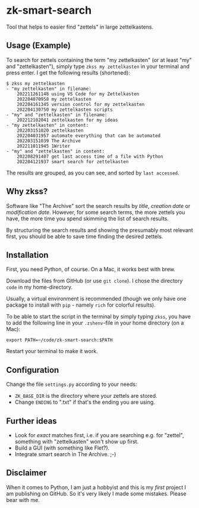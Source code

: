 # zk-smart-search

Tool that helps to easier find "zettels" in large zettelkastens.

## Usage (Example)

To search for zettels containing the term "my zettelkasten" (or at least "my" and "zettelkasten"), simply type `zkss my zettelkasten` in your terminal and press enter. I get the following results (shortened):

    $ zkss my zettelkasten
    - "my zettelkasten" in filename:
        202211261148 using VS Code for my Zettelkasten
        202204070958 my zettelkasten
        202204161345 version control for my zettelkasten
        202204130750 my zettelkasten scripts
    - "my" and "zettelkasten" in filename:
        202212102041 zettelkasten for my ideas
    - "my zettelkasten" in content:
        202203151020 zettelkasten
        202204031957 automate everything that can be automated
        202203151039 The Archive
        202211011945 1Writer
    - "my" and "zettelkasten" in content:
        202208291407 get last access time of a file with Python
        202204121937 smart search for zettelkasten

        
The results are grouped, as you can see, and sorted by `last accessed`.

## Why zkss?

Software like "The Archive" sort the search results by _title_, _creation date_ or _modification date_. However, for some search terms, the more zettels you have, the more time you spend skimming the list of search results.

By structuring the search results and showing the presumably most relevant first, you should be able to save time finding the desired zettels.

## Installation

First, you need Python, of course. On a Mac, it works best with brew.

Download the files from GitHub (or use `git clone`). I chose the directory `code` in my home-directory.

Usually, a virtual environment is recommended (though we only have one package to install with `pip` - namely `rich` for colorful results).

To be able to start the script in the terminal by simply typing `zkss`, you have to add the following line in your `.zshenv`-file in your home directory (on a Mac):

    export PATH=~/code/zk-smart-search:$PATH

Restart your terminal to make it work.

## Configuration

Change the file `settings.py` according to your needs:

- `ZK_BASE_DIR` is the directory where your zettels are stored.
- Change `ENDING` to ".txt" if that's the ending you are using.

## Further ideas

- Look for _exact_ matches first, i.e. if you are searching e.g. for "zettel", something with "zettelkasten" won't show up first.
- Build a GUI (with something like Flet?).
- Integrate smart search in The Archive. ;-)

## Disclaimer

When it comes to Python, I am just a hobbyist and this is my _first_ project I am publishing on GitHub. So it's very likely I made some mistakes. Please bear with me.